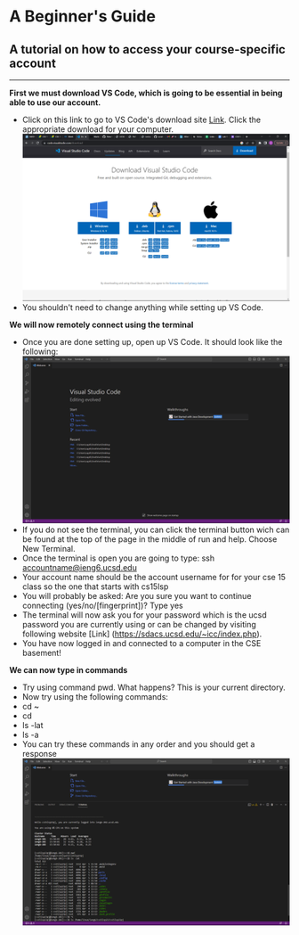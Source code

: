 # A Beginner's Guide
## A tutorial on how to access your course-specific account
---
**First we must download VS Code, which is going to be essential in being able to use our account.**
* Click on this link to go to VS Code's download site [Link](https://code.visualstudio.com/download). Click the appropriate download for your computer.
![Image](website.png)
* You shouldn't need to change anything while setting up VS Code.

**We will now remotely connect using the terminal**
* Once you are done setting up, open up VS Code. It should look like the following:
![Image](VSCodeOpen.png)
* If you do not see the terminal, you can click the terminal button wich can be found at the top of the page in the middle of run and help. Choose New Terminal.
* Once the terminal is open you are going to type: ssh accountname@ieng6.ucsd.edu
* Your account name should be the account username for for your cse 15 class so the one that starts with cs15lsp
* You will probably be asked: Are you sure you want to continue connecting (yes/no/[fingerprint])? Type yes
* The terminal will now ask you for your password which is the ucsd password you are currently using or can be changed by visiting following website [Link] (https://sdacs.ucsd.edu/~icc/index.php).
* You have now logged in and connected to a computer in the CSE basement!

**We can now type in commands**
* Try using command pwd. What happens? This is your current directory.
* Now try using the following commands:
* cd ~
* cd
* ls -lat
* ls -a
* You can try these commands in any order and you should get a response
![Image](Commands.png)
